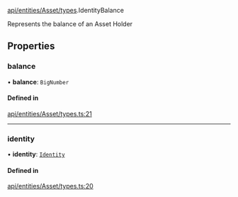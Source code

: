 [api/entities/Asset/types](../../../../../Modules/API/Entities/Asset/Types.md).IdentityBalance

Represents the balance of an Asset Holder

## Properties

### balance

• **balance**: `BigNumber`

#### Defined in

[api/entities/Asset/types.ts:21](https://github.com/PolymeshAssociation/polymesh-sdk/blob/15be87e8/src/api/entities/Asset/types.ts#L21)

___

### identity

• **identity**: [`Identity`](../../../../../Classes/API/Entities/Identity/Identity.md)

#### Defined in

[api/entities/Asset/types.ts:20](https://github.com/PolymeshAssociation/polymesh-sdk/blob/15be87e8/src/api/entities/Asset/types.ts#L20)
